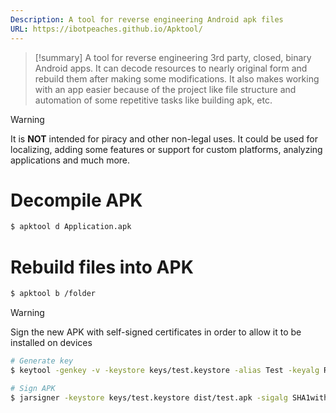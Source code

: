 ```yaml
---
Description: A tool for reverse engineering Android apk files
URL: https://ibotpeaches.github.io/Apktool/
---
```


>[!summary]
>A tool for reverse engineering 3rd party, closed, binary Android  apps. It can decode resources to nearly original form and rebuild them after making some modifications. It also makes working with an app easier because of the project like file structure and automation of some repetitive tasks like building apk, etc.

>[!warning]
>It is **NOT** intended for piracy and other non-legal uses. It could be used for localizing, adding some features or support for custom platforms, analyzing applications and much more.

# Decompile APK

```bash
$ apktool d Application.apk
```

# Rebuild files into APK

```bash
$ apktool b /folder
```

>[!warning]
>Sign the new APK with self-signed certificates in order to allow it to be installed on devices

```bash
# Generate key
$ keytool -genkey -v -keystore keys/test.keystore -alias Test -keyalg RSA -keysize 1024 -sigalg SHA1withRSA -validity 10000

# Sign APK
$ jarsigner -keystore keys/test.keystore dist/test.apk -sigalg SHA1withRSA -digestalg SHA1 Test
```